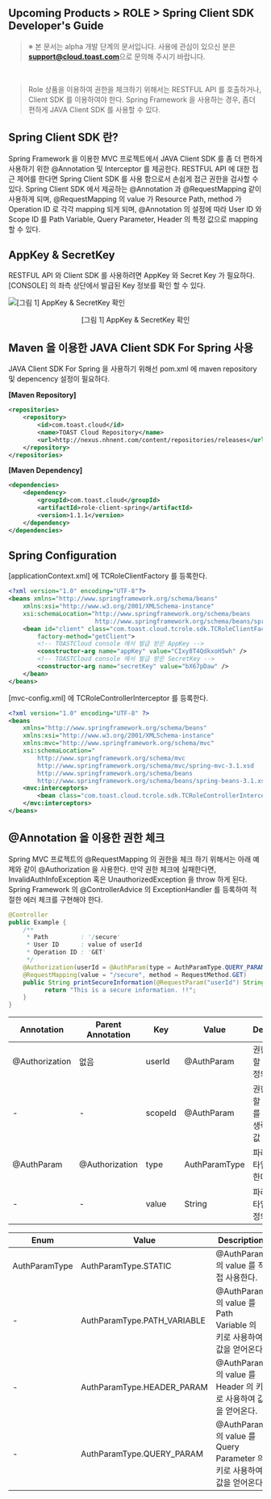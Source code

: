 ## Upcoming Products > ROLE > Spring Client SDK Developer's Guide

> ※ 본 문서는 alpha 개발 단계의 문서입니다.
> 사용에 관심이 있으신 분은 **support@cloud.toast.com**으로 문의해 주시기 바랍니다.

<br/>

> Role 상품을 이용하여 권한을 체크하기 위해서는
> RESTFUL API 를 호출하거나, Client SDK 를 이용하여야 한다.
> Spring Framework 을 사용하는 경우, 좀더 편하게 JAVA Client SDK 를 사용할 수 있다.

## Spring Client SDK 란?

Spring Framework 을 이용한 MVC 프로젝트에서
JAVA Client SDK 를 좀 더 편하게 사용하기 위한 @Annotation 및 Interceptor 를 제공한다.
RESTFUL API 에 대한 접근 제어를 한다면 Spring Client SDK 를 사용 함으로서 손쉽게 접근 권한을 검사할 수 있다.
Spring Client SDK 에서 제공하는 @Annotation 과 @RequestMapping 같이 사용하게 되며,
@RequestMapping 의 value 가 Resource Path, method 가 Operation ID 로 각각 mapping 되게 되며,
@Annotation 의 설정에 따라 User ID 와 Scope ID 를 Path Variable, Query Parameter, Header 의 특정 값으로 mapping 할 수 있다.

## AppKey & SecretKey

RESTFUL API 와 Client SDK 를 사용하려면 AppKey 와 Secret Key 가 필요하다.
[CONSOLE] 의 좌측 상단에서 발급된 Key 정보를 확인 할 수 있다.

![[그림 1] AppKey & SecretKey 확인](http://static.toastoven.net/prod_role/role_17.png)
<center>[그림 1] AppKey & SecretKey 확인</center>

## Maven 을 이용한 JAVA Client SDK For Spring 사용

JAVA Client SDK For Spring 을 사용하기 위해선 pom.xml 에 maven repository 및 depencency 설정이 필요하다.

**[Maven Repository]**

```xml
<repositories>
	<repository>
		<id>com.toast.cloud</id>
		<name>TOAST Cloud Repository</name>
		<url>http://nexus.nhnent.com/content/repositories/releases</url>
	</repository>
</repositories>
```

**[Maven Dependency]**

```xml
<dependencies>
	<dependency>
		<groupId>com.toast.cloud</groupId>
		<artifactId>role-client-spring</artifactId>
		<version>1.1.1</version>
	</dependency>
</dependencies>
```

## Spring Configuration

[applicationContext.xml] 에 TCRoleClientFactory 를 등록한다.

```xml
<?xml version="1.0" encoding="UTF-8"?>
<beans xmlns="http://www.springframework.org/schema/beans"
	xmlns:xsi="http://www.w3.org/2001/XMLSchema-instance"
	xsi:schemaLocation="http://www.springframework.org/schema/beans
                        http://www.springframework.org/schema/beans/spring-beans-3.0.xsd">
	<bean id="client" class="com.toast.cloud.tcrole.sdk.TCRoleClientFactory"
		factory-method="getClient">
		<!-- TOASTCloud console 에서 발급 받은 AppKey -->
		<constructor-arg name="appKey" value="CIxy8T4QdkxoH5wh" />
		<!-- TOASTCloud console 에서 발급 받은 SecretKey -->
		<constructor-arg name="secretKey" value="bX67pDaw" />
	</bean>
</beans>
```

[mvc-config.xml] 에 TCRoleControllerInterceptor 를 등록한다.

```xml
<?xml version="1.0" encoding="UTF-8" ?>
<beans
	xmlns="http://www.springframework.org/schema/beans"
	xmlns:xsi="http://www.w3.org/2001/XMLSchema-instance"
	xmlns:mvc="http://www.springframework.org/schema/mvc"
	xsi:schemaLocation="
		http://www.springframework.org/schema/mvc
		http://www.springframework.org/schema/mvc/spring-mvc-3.1.xsd
		http://www.springframework.org/schema/beans
		http://www.springframework.org/schema/beans/spring-beans-3.1.xsd">
	<mvc:interceptors>
		<bean class="com.toast.cloud.tcrole.sdk.TCRoleControllerInterceptor" />
	</mvc:interceptors>
</beans>
```

## @Annotation 을 이용한 권한 체크

Spring MVC 프로젝트의 @RequestMapping 의 권한을 체크 하기 위해서는 아래 예제와 같이 @Authorization 을 사용한다.
만약 권한 체크에 실패한다면, InvalidAuthInfoException 혹은 UnauthorizedException 을 throw 하게 된다.
Spring Framework 의 @ControllerAdvice 의 ExceptionHandler 를 등록하여 적절한 에러 체크를 구현해야 한다.

```java
@Controller
public Example {
    /**
     * Path         : '/secure'
     * User ID      : value of userId
     * Operation ID : 'GET'
     */
    @Authorization(userId = @AuthParam(type = AuthParamType.QUERY_PARAM, value = "userId"))
    @RequestMapping(value = "/secure", method = RequestMethod.GET)
    public String printSecureInformation(@RequestParam("userId") String userId) {
          return "This is a secure information. !!";
    }
}
```

|Annotation|	Parent Annotation|	Key|	Value|	Description|	Required|
|---|---|---|---|---|---|
|@Authorization|	없음|	userId|	@AuthParam|	권한 체크를 할 User ID를 정의한다.|	Yes|
|-|-|scopeId|	@AuthParam|	권한 체크를 할 Scope ID를 정의한다. 생략 시 기본값 ALL|	No|
|@AuthParam|	@Authorization|	type|	AuthParamType|	파라미터의 타입을 정의한다.|	Yes|
|-|-|value|	String|	파라미터의 타입의 값을 정의한다.|	No|

|Enum|	Value|	Description|
|---|---|---|
|AuthParamType|	AuthParamType.STATIC|	@AuthParam 의 value 를 직접 사용한다.|
|-|AuthParamType.PATH_VARIABLE|	@AuthParam 의 value 를 Path Variable 의 키로 사용하여 값을 얻어온다.|
|-|AuthParamType.HEADER_PARAM|	@AuthParam 의 value 를 Header 의 키로 사용하여 값을 얻어온다.|
|-|AuthParamType.QUERY_PARAM|	@AuthParam 의 value 를 Query Parameter 의 키로 사용하여 값을 얻어온다.|
